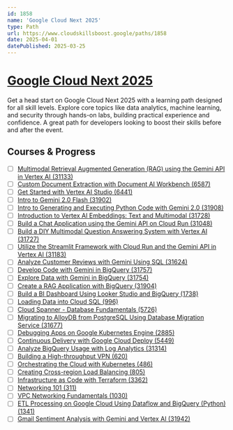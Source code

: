 ```yaml
---
id: 1858
name: 'Google Cloud Next 2025'
type: Path
url: https://www.cloudskillsboost.google/paths/1858
date: 2025-04-01
datePublished: 2025-03-25
---
```


# [Google Cloud Next 2025](https://www.cloudskillsboost.google/paths/1858)

Get a head start on Google Cloud Next 2025 with a learning path designed for all skill levels. Explore core topics like data analytics, machine learning, and security through hands-on labs, building practical experience and confidence. A great path for developers looking to boost their skills before and after the event.

## Courses & Progress

- [ ] [Multimodal Retrieval Augmented Generation (RAG) using the Gemini API in Vertex AI (31133)](../courses/Multimodal-Retrieval-Augmented-Generation-(RAG)-using-the-Gemini-API-in-Vertex-AI.md)
- [ ] [Custom Document Extraction with Document AI Workbench (6587)](../courses/Custom-Document-Extraction-with-Document-AI-Workbench.md)
- [ ] [Get Started with Vertex AI Studio (6441)](../courses/Get-Started-with-Vertex-AI-Studio.md)
- [ ] [Intro to Gemini 2.0 Flash (31902)](../courses/Intro-to-Gemini-2.0-Flash.md)
- [ ] [Intro to Generating and Executing Python Code with Gemini 2.0 (31908)](../courses/Intro-to-Generating-and-Executing-Python-Code-with-Gemini-2.0.md)
- [ ] [Introduction to Vertex AI Embeddings: Text and Multimodal (31728)](../courses/Introduction-to-Vertex-AI-Embeddings-Text-and-Multimodal.md)
- [ ] [Build a Chat Application using the Gemini API on Cloud Run (31048)](../courses/Build-a-Chat-Application-using-the-Gemini-API-on-Cloud-Run.md)
- [ ] [Build a DIY Multimodal Question Answering System with Vertex AI (31727)](../courses/Build-a-DIY-Multimodal-Question-Answering-System-with-Vertex-AI.md)
- [ ] [Utilize the Streamlit Framework with Cloud Run and the Gemini API in Vertex AI (31183)](../courses/Utilize-the-Streamlit-Framework-with-Cloud-Run-and-the-Gemini-API-in-Vertex-AI.md)
- [ ] [Analyze Customer Reviews with Gemini Using SQL (31624)](../courses/Analyze-Customer-Reviews-with-Gemini-Using-SQL.md)
- [ ] [Develop Code with Gemini in BigQuery (31757)](../courses/Develop-Code-with-Gemini-in-BigQuery.md)
- [ ] [Explore Data with Gemini in BigQuery (31754)](../courses/Explore-Data-with-Gemini-in-BigQuery.md)
- [ ] [Create a RAG Application with BigQuery (31904)](../courses/Create-a-RAG-Application-with-BigQuery.md)
- [ ] [Build a BI Dashboard Using Looker Studio and BigQuery (1738)](../courses/Build-a-BI-Dashboard-Using-Looker-Studio-and-BigQuery.md)
- [ ] [Loading Data into Cloud SQL (996)](../courses/Loading-Data-into-Cloud-SQL.md)
- [ ] [Cloud Spanner - Database Fundamentals (5726)](../courses/Cloud-Spanner-Database-Fundamentals.md)
- [ ] [Migrating to AlloyDB from PostgreSQL Using Database Migration Service (31677)](../courses/Migrating-to-AlloyDB-from-PostgreSQL-Using-Database-Migration-Service.md)
- [ ] [Debugging Apps on Google Kubernetes Engine (2885)](../courses/Debugging-Apps-on-Google-Kubernetes-Engine.md)
- [ ] [Continuous Delivery with Google Cloud Deploy (5449)](../courses/Continuous-Delivery-with-Google-Cloud-Deploy.md)
- [ ] [Analyze BigQuery Usage with Log Analytics (31314)](../courses/Analyze-BigQuery-Usage-with-Log-Analytics.md)
- [ ] [Building a High-throughput VPN (620)](../courses/Building-a-High-throughput-VPN.md)
- [ ] [Orchestrating the Cloud with Kubernetes (486)](../courses/Orchestrating-the-Cloud-with-Kubernetes.md)
- [ ] [Creating Cross-region Load Balancing (805)](../courses/Creating-Cross-region-Load-Balancing.md)
- [ ] [Infrastructure as Code with Terraform (3362)](../courses/Infrastructure-as-Code-with-Terraform.md)
- [ ] [Networking 101 (311)](../courses/Networking-101.md)
- [ ] [VPC Networking Fundamentals (1030)](../courses/VPC-Networking-Fundamentals.md)
- [ ] [ETL Processing on Google Cloud Using Dataflow and BigQuery (Python) (1341)](../courses/ETL-Processing-on-Google-Cloud-Using-Dataflow-and-BigQuery-(Python).md)
- [ ] [Gmail Sentiment Analysis with Gemini and Vertex AI (31942)](../courses/Gmail-Sentiment-Analysis-with-Gemini-and-Vertex-AI.md)
